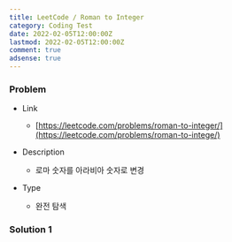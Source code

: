 ```yaml
---
title: LeetCode / Roman to Integer
category: Coding Test
date: 2022-02-05T12:00:00Z
lastmod: 2022-02-05T12:00:00Z
comment: true
adsense: true
---
```


### Problem

* Link
  * [https://leetcode.com/problems/roman-to-integer/](https://leetcode.com/problems/roman-to-intege/)

* Description
  * 로마 숫자를 아라비아 숫자로 변경

* Type
  * 완전 탐색

### Solution 1
